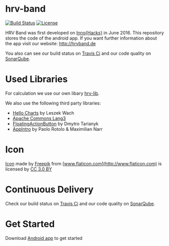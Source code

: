 # hrv-band
[![Build Status](https://travis-ci.org/HRVBand/hrv-band.svg?branch=master)](https://travis-ci.org/HRVBand/hrv-band)
[![License](https://img.shields.io/badge/License-Apache%202.0-blue.svg)](https://opensource.org/licenses/Apache-2.0)
 
HRV Band was first developed on [Inno{Hacks}](http://www.inno-hacks.de/) in June 2016. 
This repository stores the code of the android app. If you want further information about the app visit our website: http://hrvband.de

You also can see our build status on [Travis Ci](https://travis-ci.org/thomcz/hrv-band) and our code quality on [SonarQube](https://sonarqube.com/dashboard/index?id=hrv-band).

# Used Libraries
For calculation we use our own libary [hrv-lib](https://github.com/HRVBand/hrv-lib).

We also use the following third party libraries:
- [Hello Charts](https://github.com/lecho/hellocharts-android) by Leszek Wach
- [Apache Commons Lang3](https://commons.apache.org/)
- [FloatingActionButton](https://github.com/Clans/FloatingActionButton) by Dmytro Tarianyk
- [AppIntro](https://github.com/apl-devs/AppIntro) by Paolo Rotolo & Maximilian Narr

# Icon
[Icon](https://github.com/thomcz/hrv-band/blob/gh-pages/images/hrv_logo.png) made by [Freepik](http://www.flaticon.com/authors/freepik) from [www.flaticon.com](http://www.flaticon.com) is licensed by [CC 3.0 BY](http://creativecommons.org/licenses/by/3.0/)

# Continuous Delivery
Check our build status on [Travis Ci](https://travis-ci.org/HRVBand/hrv-band) and our code quality on [SonarQube](https://sonarqube.com/dashboard/index?id=hrv-band).

# Get Started
Download [Android app](https://play.google.com/store/apps/details?id=hrv.band.aurora) to get started
